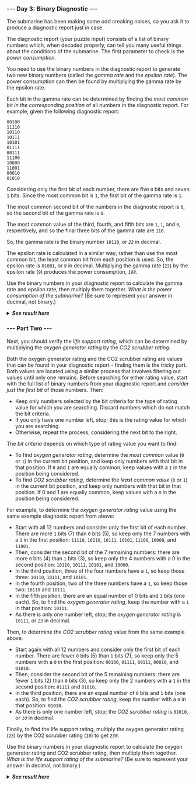 ﻿### --- Day 3: Binary Diagnostic ---

The submarine has been making some odd creaking noises, so you ask it to
produce a diagnostic report just in case.

The diagnostic report (your puzzle input) consists of a list of binary
numbers which, when decoded properly, can tell you many useful things about
the conditions of the submarine. The first parameter to check is the *power
consumption*.

You need to use the binary numbers in the diagnostic report to generate two 
new binary numbers (called the *gamma rate* and the *epsilon rate*). The power
consumption can then be found by multiplying the gamma rate by the epsilon
rate.

Each bit in the gamma rate can be determined by finding the *most common bit
in the corresponding position* of all numbers in the diagnostic report. For 
example, given the following diagnostic report:

	00100
	11110
	10110
	10111
	10101
	01111
	00111
	11100
	10000
	11001
	00010
	01010

Considering only the first bit of each number, there are five `0` bits and
seven `1` bits. Since the most common bit is `1`, the first bit of the gamma
rate is `1`.

The most common second bit of the numbers in the diagnostic report is `0`, so
the second bit of the gamma rate is `0`.

The most common value of the third, fourth, and fifth bits are `1`, `1`, and `0`,
respectively, and so the final three bits of the gamma rate are `110`.

So, the gamma rate is the binary number `10110`, or *`22`* in decimal.

The epsilon rate is calculated in a similar way; rather than use the most
common bit, the least common bit from each position is used. So, the 
epsilon rate is `01001`, or *`9`* in decimal. Multiplying the gamma rate (`22`) by
the epsilon rate (`9`) produces the power consumption, *`198`*.

Use the binary numbers in your diagnostic report to calculate the gamma 
rate and epsilon rate, then multiply them together. *What is the power
consumption of the submarine?* (Be sure to represent your answer in decimal, 
not binary.)

<details>
  <summary><strong><em>See result here</em></strong></summary>
	Your puzzle answer was <strong><em>3549854</em></strong>.
</details>

### --- Part Two ---

Next, you should verify the *life support rating*, which can be determined by 
multiplying the *oxygen generator rating* by the *CO2 scrubber rating*.

Both the oxygen generator rating and the CO2 scrubber rating are values
that can be found in your diagnostic report - finding them is the tricky
part. Both values are located using a similar process that involves
filtering out values until only one remains. Before searching for either
rating value, start with the full list of binary numbers from your 
diagnostic report and *consider just the first bit* of those numbers. Then:

- Keep only numbers selected by the bit criteria for the type of rating
value for which you are searching. Discard numbers which do not match
the bit criteria.
- If you only have one number left, stop; this is the rating value for 
which you are searching.
- Otherwise, repeat the process, considering the next bit to the right.

The *bit criteria* depends on which type of rating value you want to find:

- To find *oxygen generator rating*, determine the *most common* value (`0` or 
`1`) in the current bit position, and keep only numbers with that bit in
that position. If `0` and `1` are equally common, keep values with a *`1`* in 
the position being considered.
- To find *CO2 scrubber rating*, determine the *least common value* (`0` or `1`) 
in the current bit position, and keep only numbers with that bit in 
that position. If 0 and 1 are equally common, keep values with a *`0`* in
the position being considered.

For example, to determine the *oxygen generator rating* value using the same example diagnostic report from above:

- Start with all 12 numbers and consider only the first bit of each 
number. There are more `1` bits (7) than `0` bits (5), so keep only the 7
numbers with a `1` in the first position: `11110`, `10110`, `10111`, `10101`,
`11100`, `10000`, and `11001`.
- Then, consider the second bit of the 7 remaining numbers: there are
more `0` bits (4) than `1` bits (3), so keep only the 4 numbers with a 0 
in the second position: `10110`, `10111`, `10101`, and `10000`.
- In the third position, three of the four numbers have a `1`, so keep
those three: `10110`, `10111`, and `10101`.
- In the fourth position, two of the three numbers have a `1`, so keep
those two: `10110` and `10111`.
- In the fifth position, there are an equal number of 0 bits and `1` bits
(one each). So, to find the *oxygen generator rating*, keep the number
with a `1` in that position: `10111`.
- As there is only one number left, stop; the *oxygen generator rating* is
`10111`, or *`23`* in decimal.

Then, to determine the *CO2 scrubber rating* value from the same example
above:

- Start again with all 12 numbers and consider only the first bit of
each number. There are fewer `0` bits (5) than `1` bits (7), so keep only
the 5 numbers with a `0` in the first position: `00100`, `01111`, `00111`,
`00010`, and `01010`.
- Then, consider the second bit of the 5 remaining numbers: there
are fewer `1` bits (2) than `0` bits (3), so keep only the 2 numbers with a `1`
in the second position: `01111` and `01010`.
- In the third position, there are an equal number of `0` bits and `1` bits
(one each). So, to find the *CO2 scrubber rating*, keep the number with
a `0` in that position: `01010`.
- As there is only one number left, stop; the *CO2 scrubber rating* is
`01010`, or *`10`* in decimal.

Finally, to find the life support rating, multiply the oxygen generator
rating (`23`) by the CO2 scrubber rating (`10`) to get *`230`*.

Use the binary numbers in your diagnostic report to calculate the oxygen
generator rating and CO2 scrubber rating, then multiply them together. *What
is the life support rating of the submarine?* (Be sure to represent your
answer in decimal, not binary.)

<details>
  <summary><strong><em>See result here</em></strong></summary>
	Your puzzle answer was <strong><em>3765399</em></strong>.
</details>